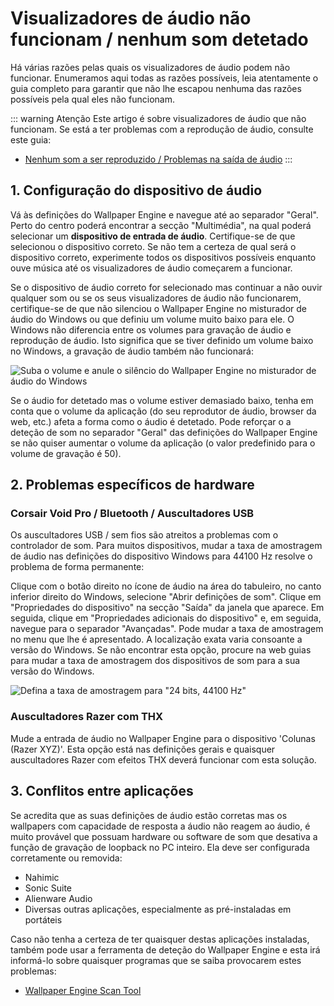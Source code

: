 # Visualizadores de áudio não funcionam / nenhum som detetado

Há várias razões pelas quais os visualizadores de áudio podem não funcionar. Enumeramos aqui todas as razões possíveis, leia atentamente o guia completo para garantir que não lhe escapou nenhuma das razões possíveis pela qual eles não funcionam.

::: warning
Atenção Este artigo é sobre visualizadores de áudio que não funcionam. Se está a ter problemas com a reprodução de áudio, consulte este guia:

* [Nenhum som a ser reproduzido / Problemas na saída de áudio](/audio/nosound)
:::


## 1. Configuração do dispositivo de áudio
Vá às definições do Wallpaper Engine e navegue até ao separador "Geral". Perto do centro poderá encontrar a secção "Multimédia", na qual poderá selecionar um **dispositivo de entrada de áudio**. Certifique-se de que selecionou o dispositivo correto. Se não tem a certeza de qual será o dispositivo correto, experimente todos os dispositivos possíveis enquanto ouve música até os visualizadores de áudio começarem a funcionar.

Se o dispositivo de áudio correto for selecionado mas continuar a não ouvir qualquer som ou se os seus visualizadores de áudio não funcionarem, certifique-se de que não silenciou o Wallpaper Engine no misturador de áudio do Windows ou que definiu um volume muito baixo para ele. O Windows não diferencia entre os volumes para gravação de áudio e reprodução de áudio. Isto significa que se tiver definido um volume baixo no Windows, a gravação de áudio também não funcionará:

![Suba o volume e anule o silêncio do Wallpaper Engine no misturador de áudio do Windows](./audiomixer.png)

Se o áudio for detetado mas o volume estiver demasiado baixo, tenha em conta que o volume da aplicação (do seu reprodutor de áudio, browser da web, etc.) afeta a forma como o áudio é detetado. Pode reforçar o a deteção de som no separador "Geral" das definições do Wallpaper Engine se não quiser aumentar o volume da aplicação (o valor predefinido para o volume de gravação é 50).

## 2. Problemas específicos de hardware

### Corsair Void Pro / Bluetooth / Auscultadores USB

Os auscultadores USB / sem fios são atreitos a problemas com o controlador de som. Para muitos dispositivos, mudar a taxa de amostragem de áudio nas definições do dispositivo Windows para 44100 Hz resolve o problema de forma permanente:

Clique com o botão direito no ícone de áudio na área do tabuleiro, no canto inferior direito do Windows, selecione "Abrir definições de som". Clique em "Propriedades do dispositivo" na secção "Saída" da janela que aparece. Em seguida, clique em "Propriedades adicionais do dispositivo" e, em seguida, navegue para o separador "Avançadas". Pode mudar a taxa de amostragem no menu que lhe é apresentado. A localização exata varia consoante a versão do Windows. Se não encontrar esta opção, procure na web guias para mudar a taxa de amostragem dos dispositivos de som para a sua versão do Windows.

![Defina a taxa de amostragem para "24 bits, 44100 Hz"](./samplingrate.png)

### Auscultadores Razer com THX

Mude a entrada de áudio no Wallpaper Engine para o dispositivo 'Colunas (Razer XYZ)'. Esta opção está nas definições gerais e quaisquer auscultadores Razer com efeitos THX deverá funcionar com esta solução.

## 3. Conflitos entre aplicações

Se acredita que as suas definições de áudio estão corretas mas os wallpapers com capacidade de resposta a áudio não reagem ao áudio, é muito provável que possuam hardware ou software de som que desativa a função de gravação de loopback no PC inteiro. Ela deve ser configurada corretamente ou removida:

* Nahimic
* Sonic Suite
* Alienware Audio
* Diversas outras aplicações, especialmente as pré-instaladas em portáteis

Caso não tenha a certeza de ter quaisquer destas aplicações instaladas, também pode usar a ferramenta de deteção do Wallpaper Engine e esta irá informá-lo sobre quaisquer programas que se saiba provocarem estes problemas:

* [Wallpaper Engine Scan Tool](/debug/scantool_support.html)

